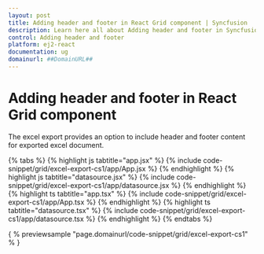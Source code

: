 ```yaml
---
layout: post
title: Adding header and footer in React Grid component | Syncfusion
description: Learn here all about Adding header and footer in Syncfusion React Grid component of Syncfusion Essential JS 2 and more.
control: Adding header and footer 
platform: ej2-react
documentation: ug
domainurl: ##DomainURL##
---
```


# Adding header and footer in React Grid component

The excel export provides an option to include header and footer content for exported excel document.

{% tabs %}
{% highlight js tabtitle="app.jsx" %}
{% include code-snippet/grid/excel-export-cs1/app/App.jsx %}
{% endhighlight %}
{% highlight js tabtitle="datasource.jsx" %}
{% include code-snippet/grid/excel-export-cs1/app/datasource.jsx %}
{% endhighlight %}
{% highlight ts tabtitle="app.tsx" %}
{% include code-snippet/grid/excel-export-cs1/app/App.tsx %}
{% endhighlight %}
{% highlight ts tabtitle="datasource.tsx" %}
{% include code-snippet/grid/excel-export-cs1/app/datasource.tsx %}
{% endhighlight %}
{% endtabs %}

{ % previewsample "page.domainurl/code-snippet/grid/excel-export-cs1" % }